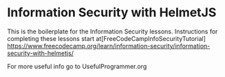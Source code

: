 # Information Security with HelmetJS

This is the boilerplate for the Information Security lessons. Instructions for completing these lessons start at[FreeCodeCampInfoSecurityTutorial] https://www.freecodecamp.org/learn/information-security/information-security-with-helmetjs/

For more useful info go to UsefulProgrammer.org

